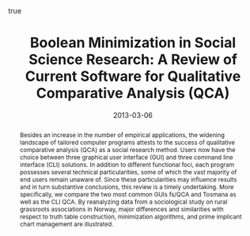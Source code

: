 ﻿---
featured: false

authors:
- Alrik Thiem
- Adrian Dușa

title: "Boolean Minimization in Social Science Research: A Review of Current Software for Qualitative Comparative Analysis (QCA)"

date: "2013-03-06"
publishDate: "2013-03-06"

# 0 = Uncategorized, 1 = Conference proceedings, 2 = Journal, 3 = Work in progress, 4 = Technical report, 5 = Book, 6 = Book chapter
publication_types:
- 2

publication: '*Social Science Computer Review*'

publication_short: ""

abstract: "Besides an increase in the number of empirical applications, the widening landscape of tailored computer programs attests to the success of qualitative comparative analysis (QCA) as a social research method. Users now have the choice between three graphical user interface (GUI) and three command line interface (CLI) solutions. In addition to different functional foci, each program possesses several technical particularities, some of which the vast majority of end users remain unaware of. Since these particularities may influence results and in turn substantive conclusions, this review is a timely undertaking. More specifically, we compare the two most common GUIs fs/QCA and Tosmana as well as the CLI QCA. By reanalyzing data from a sociological study on rural grassroots associations in Norway, major differences and similarities with respect to truth table construction, minimization algorithms, and prime implicant chart management are illustrated."

doi: "10.1177/0894439313478999"

projects: []

summary: 

math: true

tags: ["R", "QCA"]

# url_code: ""
# url_dataset: ""
url_pdf: "uploads/publications/2013-BMSSR.pdf"
# url_poster: ""
# url_project: ""
# url_slides: ""
# url_source: ""
# url_video: ""

image:
  caption: ""
  focal_point: ""
  preview_only: false
---
